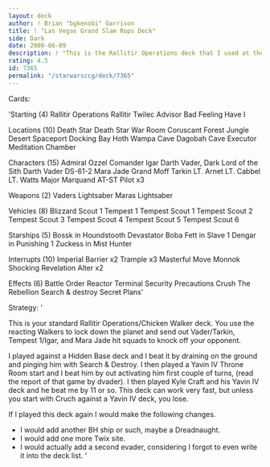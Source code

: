 ```yaml
---
layout: deck
author: ! Brian "bgkenobi" Garrison
title: ! "Las Vegas Grand Slam Rops Deck"
side: Dark
date: 2000-06-09
description: ! "This is the Rallitir Operations deck that I used at the Las Vegas Grand Slam.  It beat the guy who took second and it did well for me."
rating: 4.5
id: 7365
permalink: "/starwarsccg/deck/7365"
---
```

Cards: 

'Starting (4)
Rallitir Operations
Rallitir
Twilec Advisor
Bad Feeling Have I

Locations (10)
Death Star
Death Star War Room
Coruscant
Forest
Jungle
Desert
Spaceport Docking Bay
Hoth Wampa Cave
Dagobah Cave
Executor Meditation Chamber

Characters (15)
Admiral Ozzel
Comander Igar
Darth Vader, Dark Lord of the Sith
Darth Vader
DS-61-2
Mara Jade
Grand Moff Tarkin
LT. Arnet
LT. Cabbel
LT. Watts
Major Marquand
AT-ST Pilot x3

Weapons (2)
Vaders Lightsaber
Maras Lightsaber

Vehicles (8)
Blizzard Scout 1
Tempest 1
Tempest Scout 1
Tempest Scout 2
Tempest Scout 3
Tempest Scout 4
Tempest Scout 5
Tempest Scout 6

Starships (5)
Bossk in Houndstooth
Devastator
Boba Fett in Slave 1
Dengar in Punishing 1
Zuckess in Mist Hunter

Interrupts (10)
Imperial Barrier x2
Trample x3
Masterful Move
Monnok
Shocking Revelation
Alter x2

Effects (6)
Battle Order
Reactor Terminal
Security Precautions
Crush The Rebellion
Search & destroy
Secret Plans'

Strategy: '

This is your standard Rallitir Operations/Chicken Walker deck.	You use the reacting Walkers to lock down the planet and send out Vader/Tarkin, Tempest 1/Igar, and Mara Jade hit squads to knock off your opponent.

I played against a Hidden Base deck and I beat it by draining on the ground and pinging him with Search & Destroy.	I then played a Yavin IV Throne Room start and I beat him by out activating him first couple of turns, (read the report of that game by dvader).  I then played Kyle Craft and his Yavin IV deck and he beat me by 11 or so.  This deck can work very fast, but unless you start with Cruch against a Yavin IV deck, you lose.

If I played this deck again I would make the following changes.
 - I would add another BH ship or such, maybe a Dreadnaught.
 - I would add one more Twix site.
 - I would actually add a second evader, considering I forgot to even write it into the deck list.
'
